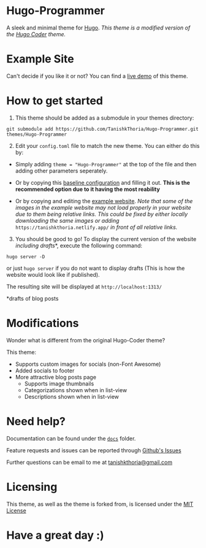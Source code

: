 # Hugo-Programmer
A sleek and minimal theme for [Hugo](https://gohugo.io).
*This theme is a modified version of the [Hugo Coder](https://themes.gohugo.io/themes/hugo-coder/) theme.*

# Example Site
Can't decide if you like it or not? You can find a [live demo](https://tanishkthoria.netlify.app) of this theme. 

# How to get started
1) This theme should be added as a submodule in your themes directory:
  ```
  git submodule add https://github.com/TanishkThoria/Hugo-Programmer.git themes/Hugo-Programmer
  ```


2) Edit your ```config.toml``` file to match the new theme. You can either do this by:
  - Simply adding  ```theme = "Hugo-Programmer"``` at the top of the file and then adding other parameters seperately.

  - Or by copying this [baseline configuration]() and filling it out.
    **This is the recommended option due to it having the most reability**

  - Or by copying and editing the [example website](https://github.com/TanishkThoria/Personal-Website/blob/main/config.toml).
    *Note that some of the images in the example website may not load properly in your website due to them being relative links.*
    *This could be fixed by either locally downloading the same images or adding*
    ```https://tanishkthoria.netlify.app/```
    *in front of all relative links.*

3) You should be good to go! To display the current version of the website *including drafts**, execute the following command:
  ```
  hugo server -D
  ```
  or just ```hugo server``` if you do not want to display drafts (This is how the website would look like if published).

  The resulting site will be displayed at ```http://localhost:1313/```

  *drafts of blog posts

# Modifications
Wonder what is different from the original Hugo-Coder theme?

This theme:
- Supports custom images for socials (non-Font Awesome)
- Added socials to footer
- More attractive blog posts page
	- Supports image thumbnails
	- Categorizations shown when in list-view
	- Descriptions shown when in list-view

# Need help?
Documentation can be found under the [```docs```](https://github.com/TanishkThoria/Hugo-Programmer/tree/main/docs) folder.

Feature requests and issues can be reported through [Github's Issues](https://github.com/TanishkThoria/Hugo-Programmer/issues)

Further questions can be email to me at tanishkthoria@gmail.com 

# Licensing
This theme, as well as the theme is forked from, is licensed under the [MIT License](https://github.com/TanishkThoria/Hugo-Programmer/blob/main/LICENSE)

# Have a great day :)
